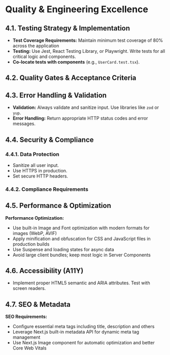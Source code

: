 # Quality & Engineering Excellence

## 4.1. Testing Strategy & Implementation

- **Test Coverage Requirements:** Maintain minimum test coverage of 80% across the application
- **Testing:** Use Jest, React Testing Library, or Playwright. Write tests for all critical logic and components.
- **Co-locate tests with components** (e.g., `UserCard.test.tsx`).

## 4.2. Quality Gates & Acceptance Criteria

## 4.3. Error Handling & Validation

- **Validation:** Always validate and sanitize input. Use libraries like `zod` or `yup`.
- **Error Handling:** Return appropriate HTTP status codes and error messages.

## 4.4. Security & Compliance

### 4.4.1. Data Protection

- Sanitize all user input.
- Use HTTPS in production.
- Set secure HTTP headers.

### 4.4.2. Compliance Requirements

## 4.5. Performance & Optimization

**Performance Optimization:**

- Use built-in Image and Font optimization with modern formats for images (WebP, AVIF)
- Apply minification and obfuscation for CSS and JavaScript files in production builds
- Use Suspense and loading states for async data
- Avoid large client bundles; keep most logic in Server Components

## 4.6. Accessibility (A11Y)

- Implement proper HTML5 semantic and ARIA attributes. Test with screen readers.

## 4.7. SEO & Metadata

**SEO Requirements:**

- Configure essential meta tags including title, description and others
- Leverage Next.js built-in metadata API for dynamic meta tag management
- Use Next.js Image component for automatic optimization and better Core Web Vitals
